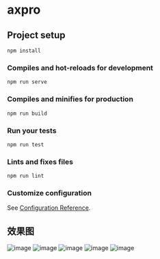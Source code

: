 
# axpro

## Project setup
```
npm install
```

### Compiles and hot-reloads for development
```
npm run serve
```

### Compiles and minifies for production
```
npm run build
```

### Run your tests
```
npm run test
```

### Lints and fixes files
```
npm run lint
```

### Customize configuration
See [Configuration Reference](https://cli.vuejs.org/config/).

## 效果图
![image](https://github.com/oootis/axios/blob/master/img/%E5%BE%AE%E4%BF%A1%E5%9B%BE%E7%89%87_20191226171354.png)
![image](https://github.com/oootis/axios/blob/master/img/%E5%BE%AE%E4%BF%A1%E5%9B%BE%E7%89%87_201912261713541.png)
![image](https://github.com/oootis/axios/blob/master/img/%E5%BE%AE%E4%BF%A1%E5%9B%BE%E7%89%87_201912261713542.png)
![image](https://github.com/oootis/axios/blob/master/img/%E5%BE%AE%E4%BF%A1%E5%9B%BE%E7%89%87_201912261713543.png)
![image](https://github.com/oootis/axios/blob/master/img/%E5%BE%AE%E4%BF%A1%E5%9B%BE%E7%89%87_201912261713544.png)
